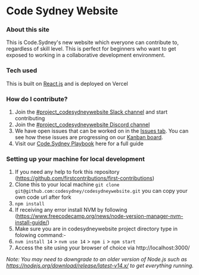 # Code Sydney Website

### About this site

This is Code.Sydney's new website which everyone can contribute to, regardless of skill level. This is perfect for beginners who want to get exposed to working in a collaborative development environment.

### Tech used

This is built on [React.js](https://reactjs.org/) and is deployed on Vercel

### How do I contribute?

1. Join the [#project_codesydneywebsite Slack channel](https://codesydney.slack.com/archives/C030XRCQ5A5) and start contributing
2. Join the [#project_codesydneywebsite Discord channel](https://discordapp.com/channels/1041795715757789204/1043385733085413396)
3. We have open issues that can be worked on in the [Issues tab](https://github.com/codesydney/codesydneywebsite/issues). You can see how these issues are progressing on our [Kanban board](https://github.com/codesydney/codesydneywebsite/projects/1).
4. Visit our [Code.Sydney Playbook](https://github.com/codesydney/code-sydney-playbook/blob/main/docs/pull-request.md) here for a full guide

### Setting up your machine for local development

1. If you need any help to fork this repository (https://github.com/firstcontributions/first-contributions)
2. Clone this to your local machine `git clone git@github.com:codesydney/codesydneywebsite.git` you can copy your own code url after fork
3. `npm install`
4. If receiving any error install NVM by following (https://www.freecodecamp.org/news/node-version-manager-nvm-install-guide/)
5. Make sure you are in codesydneywebsite project directory type in folowing command:-
6. `nvm install 14` > `nvm use 14` > `npm i` > `npm start`
7. Access the site using your browser of choice via http://localhost:3000/

_Note: You may need to downgrade to an older version of Node.js such as https://nodejs.org/download/release/latest-v14.x/ to get everything running._
